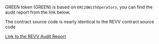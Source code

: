 GREEN token (GREEN) is based on `ERC20WithOperators`, you can find the audit report from the link below.

The contract source code is nearly identical to the REVV contract source code

[Link to the REVV Audit Report](https://github.com/animocabrands/f1dt-ethereum-contracts/blob/master/contracts/token/ERC20/Animoca_REVV_Token_CertiK_Report_07_22_2020.pdf)